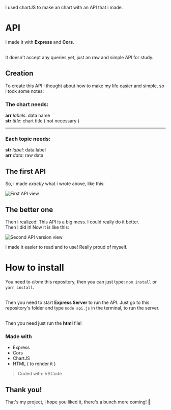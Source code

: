 I used chartJS to make an chart with an API that i made.

# API

I made it with **Express** and **Cors**. <br><br>

It doesn't accept any queries yet, just an raw and simple API for study.

## Creation

To create this API i thought about how to make my life easier and simple, so i took some notes:

### The chart needs:

**arr** _labels_: data name<br>
**str** _title_: chart title ( not necessary )

---

### Each topic needs:

**str** _label_: data label<br>
**arr** _data_: raw data

## The first API

So, i made _exactly_ what i wrote above, like this:

![First API view](https://imgur.com/dM2yVnt.jpg)

## The better one

Then i realized: This API is a big mess. I could really do it better. <br>
Then i did it! Now it is like this:

![Second API version view](https://imgur.com/zbOkbn3.jpg)

I made it easier to read and to use! Really proud of myself.

# How to install

You need to _clone_ this repository, then you can just type: `npm install` or `yarn install`.<br><br>

Then you need to start **Express Server** to run the API. Just go to this repository's folder and type `node api.js` in the terminal, to run the server. <br><br>

Then you need just run the **html** file!

### Made with

* Express
* Cors
* ChartJS
* HTML ( to render it )

> Coded with: VSCode

## Thank you!

That's my project, i hope you liked it, there's a bunch more coming! :purple_heart: